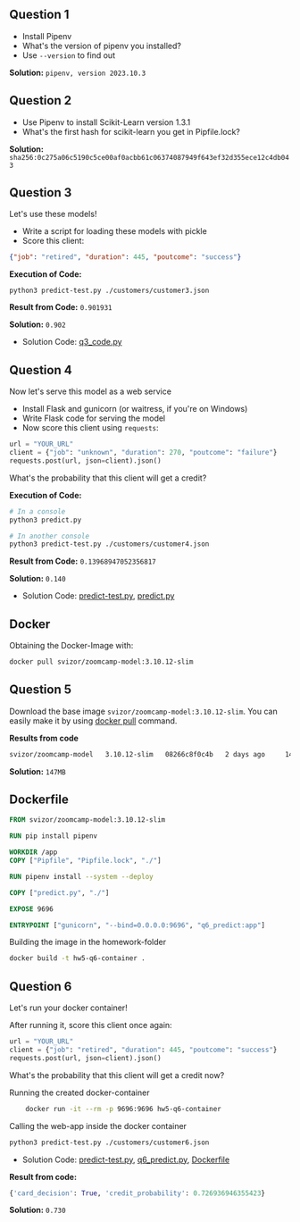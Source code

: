 ## Question 1

* Install Pipenv
* What's the version of pipenv you installed?
* Use `--version` to find out

**Solution:** `pipenv, version 2023.10.3`

## Question 2
- Use Pipenv to install Scikit-Learn version 1.3.1
- What's the first hash for scikit-learn you get in Pipfile.lock?

**Solution:** `sha256:0c275a06c5190c5ce00af0acbb61c06374087949f643ef32d355ece12c4db043`


## Question 3

Let's use these models!

* Write a script for loading these models with pickle
* Score this client:

```json
{"job": "retired", "duration": 445, "poutcome": "success"}
```

**Execution of Code:**
```
python3 predict-test.py ./customers/customer3.json
```

**Result from Code:** `0.901931`

**Solution:** `0.902`
- Solution Code: [q3_code.py](q3_code.py) 


## Question 4

Now let's serve this model as a web service

- Install Flask and gunicorn (or waitress, if you're on Windows)
- Write Flask code for serving the model
- Now score this client using `requests`:

```python
url = "YOUR_URL"
client = {"job": "unknown", "duration": 270, "poutcome": "failure"}
requests.post(url, json=client).json()
```

What's the probability that this client will get a credit?

**Execution of Code:**
```bash
# In a console
python3 predict.py

# In another console
python3 predict-test.py ./customers/customer4.json
```
**Result from Code:** `0.13968947052356817`

**Solution:**  `0.140`

- Solution Code: [predict-test.py](predict-test.py), [predict.py](predict.py) 

## Docker
Obtaining the Docker-Image with:
```bash
docker pull svizor/zoomcamp-model:3.10.12-slim
```

## Question 5

Download the base image `svizor/zoomcamp-model:3.10.12-slim`. You can easily make it by using [docker pull](https://docs.docker.com/engine/reference/commandline/pull/) command.

**Results from code**
```bash
svizor/zoomcamp-model   3.10.12-slim   08266c8f0c4b   2 days ago     147MB
```
**Solution:** `147MB`

## Dockerfile

```Dockerfile
FROM svizor/zoomcamp-model:3.10.12-slim

RUN pip install pipenv

WORKDIR /app
COPY ["Pipfile", "Pipfile.lock", "./"]

RUN pipenv install --system --deploy

COPY ["predict.py", "./"]

EXPOSE 9696

ENTRYPOINT ["gunicorn", "--bind=0.0.0.0:9696", "q6_predict:app"]
```

Building the image in the homework-folder
```bash
docker build -t hw5-q6-container .
```

## Question 6

Let's run your docker container!

After running it, score this client once again:

```python
url = "YOUR_URL"
client = {"job": "retired", "duration": 445, "poutcome": "success"}
requests.post(url, json=client).json()
```

What's the probability that this client will get a credit now?

Running the created docker-container
```bash
    docker run -it --rm -p 9696:9696 hw5-q6-container
```
Calling the web-app inside the docker container
```bash
python3 predict-test.py ./customers/customer6.json
```

- Solution Code: [predict-test.py](predict-test.py), [q6_predict.py](q6_predict.py), [Dockerfile](Dockerfile)

**Result from code:**
```python
{'card_decision': True, 'credit_probability': 0.726936946355423}
```
**Solution:** `0.730`